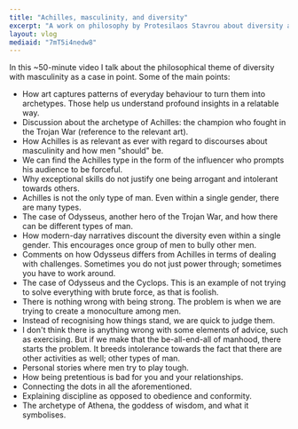 ```yaml
---
title: "Achilles, masculinity, and diversity"
excerpt: "A work on philosophy by Protesilaos Stavrou about diversity and nuance in matters of masculinity."
layout: vlog
mediaid: "7mT5i4nedw8"
---
```


In this ~50-minute video I talk about the philosophical theme of
diversity with masculinity as a case in point. Some of the main
points:

- How art captures patterns of everyday behaviour to turn them into
  archetypes. Those help us understand profound insights in a
  relatable way.
- Discussion about the archetype of Achilles: the champion who fought
  in the Trojan War (reference to the relevant art).
- How Achilles is as relevant as ever with regard to discourses about
  masculinity and how men "should" be.
- We can find the Achilles type in the form of the influencer who
  prompts his audience to be forceful.
- Why exceptional skills do not justify one being arrogant and
  intolerant towards others.
- Achilles is not the only type of man. Even within a single gender,
  there are many types.
- The case of Odysseus, another hero of the Trojan War, and how there
  can be different types of man.
- How modern-day narratives discount the diversity even within a
  single gender. This encourages once group of men to bully other men.
- Comments on how Odysseus differs from Achilles in terms of dealing
  with challenges. Sometimes you do not just power through; sometimes
  you have to work around.
- The case of Odysseus and the Cyclops. This is an example of not
  trying to solve everything with brute force, as that is foolish.
- There is nothing wrong with being strong. The problem is when we are
  trying to create a monoculture among men.
- Instead of recognising how things stand, we are quick to judge them.
- I don't think there is anything wrong with some elements of advice,
  such as exercising. But if we make that the be-all-end-all of
  manhood, there starts the problem. It breeds intolerance towards the
  fact that there are other activities as well; other types of man.
- Personal stories where men try to play tough.
- How being pretentious is bad for you and your relationships.
- Connecting the dots in all the aforementioned.
- Explaining discipline as opposed to obedience and conformity.
- The archetype of Athena, the goddess of wisdom, and what it
  symbolises.
